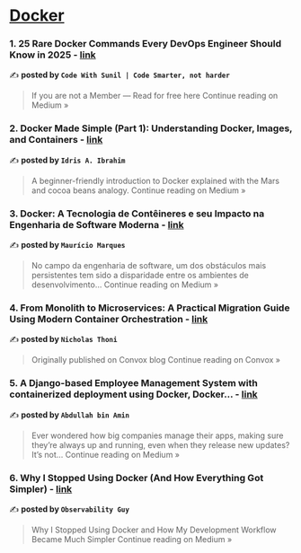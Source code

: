 
<h1><a href=https://medium.com/tag/docker/recommended target="_blank" rel="noopener noreferrer">Docker</a></h1>
<h3>1. 25 Rare Docker Commands Every DevOps Engineer Should Know in 2025 - <a href="https://medium.com/@sunil17bbmp/25-rare-docker-commands-every-devops-engineer-should-know-in-2025-c9f8219f9642?source=rss------docker-5" target="_blank" rel="noopener noreferrer">link</a></h3>

✍️ **posted by `Code With Sunil | Code Smarter, not harder`**

<blockquote>If you are not a Member — Read for free here
Continue reading on Medium »</blockquote>

<h3>2. Docker Made Simple (Part 1): Understanding Docker, Images, and Containers - <a href="https://medium.com/@Korexma/docker-made-simple-part-1-understanding-docker-images-and-containers-79876f892a7d?source=rss------docker-5" target="_blank" rel="noopener noreferrer">link</a></h3>

✍️ **posted by `Idris A. Ibrahim`**

<blockquote>A beginner-friendly introduction to Docker explained with the Mars and cocoa beans analogy.
Continue reading on Medium »</blockquote>

<h3>3. Docker: A Tecnologia de Contêineres e seu Impacto na Engenharia de Software Moderna - <a href="https://medium.com/@mauricio.fonmarques/docker-a-tecnologia-de-cont%C3%AAineres-e-seu-impacto-na-engenharia-de-software-moderna-883f2d12e5b5?source=rss------docker-5" target="_blank" rel="noopener noreferrer">link</a></h3>

✍️ **posted by `Maurício Marques`**

<blockquote>No campo da engenharia de software, um dos obstáculos mais persistentes tem sido a disparidade entre os ambientes de desenvolvimento…
Continue reading on Medium »</blockquote>

<h3>4. From Monolith to Microservices: A Practical Migration Guide Using Modern Container Orchestration - <a href="https://medium.com/convox/from-monolith-to-microservices-a-practical-migration-guide-using-modern-container-orchestration-3bca72e48f35?source=rss------docker-5" target="_blank" rel="noopener noreferrer">link</a></h3>

✍️ **posted by `Nicholas Thoni`**

<blockquote>Originally published on Convox blog
Continue reading on Convox »</blockquote>

<h3>5. A Django-based Employee Management System with containerized deployment using Docker, Docker… - <a href="https://medium.com/@abdullahbinaminmeo/a-django-based-employee-management-system-with-containerized-deployment-using-docker-docker-5374a1798e3d?source=rss------docker-5" target="_blank" rel="noopener noreferrer">link</a></h3>

✍️ **posted by `Abdullah bin Amin`**

<blockquote>Ever wondered how big companies manage their apps, making sure they’re always up and running, even when they release new updates? It’s not…
Continue reading on Medium »</blockquote>

<h3>6. Why I Stopped Using Docker (And How Everything Got Simpler) - <a href="https://observabilityguy.medium.com/why-i-stopped-using-docker-and-how-everything-got-simpler-70e5461e42df?source=rss------docker-5" target="_blank" rel="noopener noreferrer">link</a></h3>

✍️ **posted by `Observability Guy`**

<blockquote>Why I Stopped Using Docker and How My Development Workflow Became Much Simpler
Continue reading on Medium »</blockquote>

